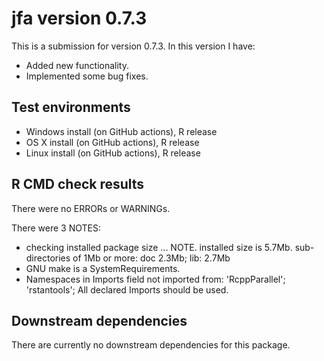 # jfa version 0.7.3

This is a submission for version 0.7.3. In this version I have:

* Added new functionality.
* Implemented some bug fixes.

## Test environments

* Windows install (on GitHub actions), R release
* OS X install (on GitHub actions), R release
* Linux install (on GitHub actions), R release

## R CMD check results
There were no ERRORs or WARNINGs.

There were 3 NOTES:

* checking installed package size ... NOTE. installed size is 5.7Mb. sub-directories of 1Mb or more: doc 2.3Mb; lib: 2.7Mb
* GNU make is a SystemRequirements.
* Namespaces in Imports field not imported from: 'RcppParallel'; 'rstantools'; All declared Imports should be used. 

## Downstream dependencies
There are currently no downstream dependencies for this package.
